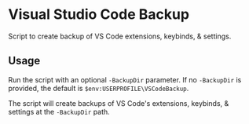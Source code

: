# Visual Studio Code Backup

Script to create backup of VS Code extensions, keybinds, & settings.

## Usage

Run the script with an optional `-BackupDir` parameter. If no `-BackupDir` is provided, the default is `$env:USERPROFILE\VSCodeBackup`.

The script will create backups of VS Code's extensions, keybinds, & settings at the `-BackupDir` path.

